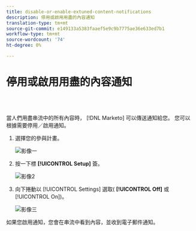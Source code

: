 ```yaml
---
title: disable-or-enable-extuned-content-notifications
description: 停用或啟用用盡的內容通知
translation-type: tm+mt
source-git-commit: e149133a5383faaef5e9c9b7775ae36e633ed7b1
workflow-type: tm+mt
source-wordcount: '74'
ht-degree: 0%

---
```



# 停用或啟用用盡的內容通知

<br> 

當人們用盡串流中的所有內容時， [!DNL Marketo] 可以傳送通知給您。 您可以根據需要停用／啟用通知。

1. 選擇您的參與計畫。

   ![影像一](/help/sky/assets/engagement-programs/disable-or-enable-exhausted-content-notifications/disable-or-enable-exhausted-content-notifications-1.png)

1. 按一下標 **[!UICONTROL Setup]** 簽。

   ![影像2](/help/sky/assets/engagement-programs/disable-or-enable-exhausted-content-notifications/disable-or-enable-exhausted-content-notifications-2.png)

1. 向下捲動以 [!UICONTROL Settings] 選取( **[!UICONTROL Off]** 或 [!UICONTROL On])。

   ![影像三](/help/sky/assets/engagement-programs/disable-or-enable-exhausted-content-notifications/disable-or-enable-exhausted-content-notifications-3.png)

如果您啟用通知，您會在串流中看到內容，並收到電子郵件通知。

